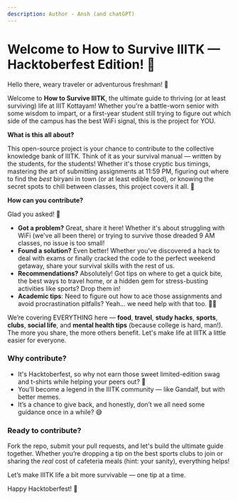```yaml
---
description: Author - Ansh (and chatGPT)
---
```


# Welcome to How to Survive IIITK — Hacktoberfest Edition! 🎉

Hello there, weary traveler or adventurous freshman! 🧭

Welcome to **How to Survive IIITK**, the ultimate guide to thriving (or at least surviving) life at IIIT Kottayam! Whether you're a battle-worn senior with some wisdom to impart, or a first-year student still trying to figure out which side of the campus has the best WiFi signal, this is the project for YOU.

**What is this all about?**

This open-source project is your chance to contribute to the collective knowledge bank of IIITK. Think of it as your survival manual — written by the students, for the students! Whether it's those cryptic bus timings, mastering the art of submitting assignments at 11:59 PM, figuring out where to find the _best_ biryani in town (or at least edible food), or knowing the secret spots to chill between classes, this project covers it all. 🤘

**How can you contribute?**

Glad you asked! 🌟

* **Got a problem?** Great, share it here! Whether it's about struggling with WiFi (we've all been there) or trying to survive those dreaded 9 AM classes, no issue is too small!
* **Found a solution?** Even better! Whether you've discovered a hack to deal with exams or finally cracked the code to the perfect weekend getaway, share your survival skills with the rest of us.
* **Recommendations?** Absolutely! Got tips on where to get a quick bite, the best ways to travel home, or a hidden gem for stress-busting activities like sports? Drop them in!
* **Academic tips**: Need to figure out how to ace those assignments and avoid procrastination pitfalls? Yeah... we need help with that too. 🤦‍♂️

We’re covering EVERYTHING here — **food**, **travel**, **study hacks**, **sports**, **clubs**, **social life**, and **mental health tips** (because college is hard, man!). The more you share, the more others benefit. Let's make life at IIITK a little easier for everyone.

### Why contribute?

* It's Hacktoberfest, so why not earn those sweet limited-edition swag and t-shirts while helping your peers out? 🎁
* You’ll become a legend in the IIITK community — like Gandalf, but with better memes.
* It’s a chance to give back, and honestly, don’t we all need some guidance once in a while? 😅

### Ready to contribute?

Fork the repo, submit your pull requests, and let's build the ultimate guide together. Whether you’re dropping a tip on the best sports clubs to join or sharing the _real_ cost of cafeteria meals (hint: your sanity), everything helps!

Let’s make IIITK life a bit more survivable — one tip at a time.

Happy Hacktoberfest! 🎃
